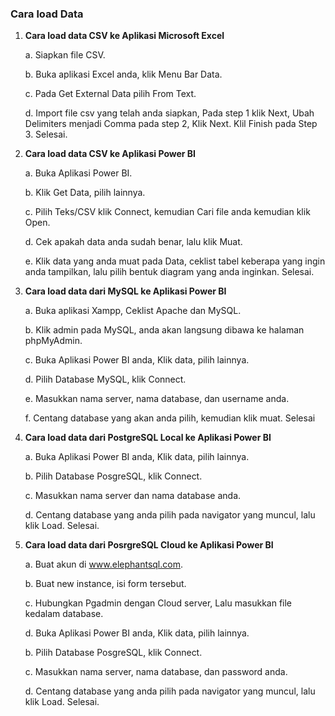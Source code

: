 ### Cara load Data

1. **Cara load data CSV ke Aplikasi Microsoft Excel**

   a. Siapkan file CSV.

   b. Buka aplikasi Excel anda, klik Menu Bar Data.

   c. Pada Get External Data pilih From Text.

   d. Import file csv yang telah anda siapkan, Pada step 1 klik Next, Ubah Delimiters menjadi Comma pada step 2, Klik Next. Klil Finish pada Step 3. Selesai.

   

2. **Cara load data CSV ke Aplikasi Power BI**

   a. Buka Aplikasi Power BI.

   b. Klik Get Data, pilih lainnya. 

   c. Pilih Teks/CSV klik Connect, kemudian Cari file anda kemudian klik Open.

   d. Cek apakah data anda sudah benar, lalu klik Muat. 

   e. Klik data yang anda muat pada Data, ceklist tabel keberapa yang ingin anda tampilkan, lalu pilih bentuk diagram yang anda inginkan. Selesai.

   

3. **Cara load data dari MySQL ke Aplikasi Power BI**

   a. Buka aplikasi Xampp, Ceklist Apache dan MySQL.

   b. Klik admin pada MySQL, anda akan langsung dibawa ke halaman phpMyAdmin.

   c. Buka Aplikasi Power BI anda, Klik data, pilih lainnya.

   d. Pilih Database MySQL, klik Connect.

   e. Masukkan nama server, nama database, dan username anda.

   f. Centang database yang akan anda pilih, kemudian klik muat. Selesai

   

4. **Cara load data dari PostgreSQL Local ke Aplikasi Power BI**

   a. Buka Aplikasi Power BI anda, Klik data, pilih lainnya.

   b. Pilih Database PosgreSQL, klik Connect.

   c. Masukkan nama server dan nama database anda.

   d. Centang database yang anda pilih pada navigator yang muncul, lalu klik Load. Selesai.

   

5. **Cara load data dari PosrgreSQL Cloud ke Aplikasi Power BI**

   a. Buat akun di www.elephantsql.com.

   b. Buat new instance, isi form tersebut.

   c. Hubungkan Pgadmin dengan Cloud server, Lalu masukkan file kedalam database. 

   d. Buka Aplikasi Power BI anda, Klik data, pilih lainnya.

   b. Pilih Database PosgreSQL, klik Connect.

   c. Masukkan nama server, nama database, dan password anda.

   d. Centang database yang anda pilih pada navigator yang muncul, lalu klik Load. Selesai.